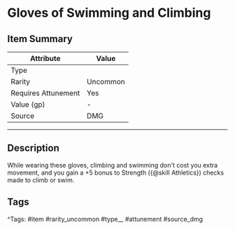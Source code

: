 # Gloves of Swimming and Climbing

## Item Summary

| Attribute            | Value                        |
|----------------------|------------------------------|
| Type                 |   |
| Rarity               | Uncommon             |
| Requires Attunement  | Yes                |
| Value (gp)           | -    |
| Source               | DMG |

---

## Description

While wearing these gloves, climbing and swimming don't cost you extra movement, and you gain a +5 bonus to Strength ({@skill Athletics}) checks made to climb or swim.

## Tags

^Tags: #item #rarity_uncommon #type__ #attunement #source_dmg